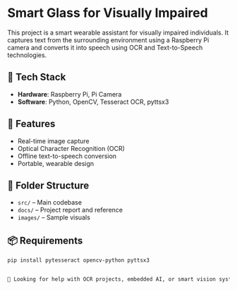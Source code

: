 


# Smart Glass for Visually Impaired

This project is a smart wearable assistant for visually impaired individuals. It captures text from the surrounding environment using a Raspberry Pi camera and converts it into speech using OCR and Text-to-Speech technologies.

## 🔧 Tech Stack
- **Hardware**: Raspberry Pi, Pi Camera
- **Software**: Python, OpenCV, Tesseract OCR, pyttsx3

## 🎯 Features
- Real-time image capture
- Optical Character Recognition (OCR)
- Offline text-to-speech conversion
- Portable, wearable design

## 📁 Folder Structure
- `src/` – Main codebase
- `docs/` – Project report and reference
- `images/` – Sample visuals

## 📦 Requirements
```bash
pip install pytesseract opencv-python pyttsx3


💼 Looking for help with OCR projects, embedded AI, or smart vision systems? Hire me for freelance work! Contact:antonyvaslin@gmail.com
